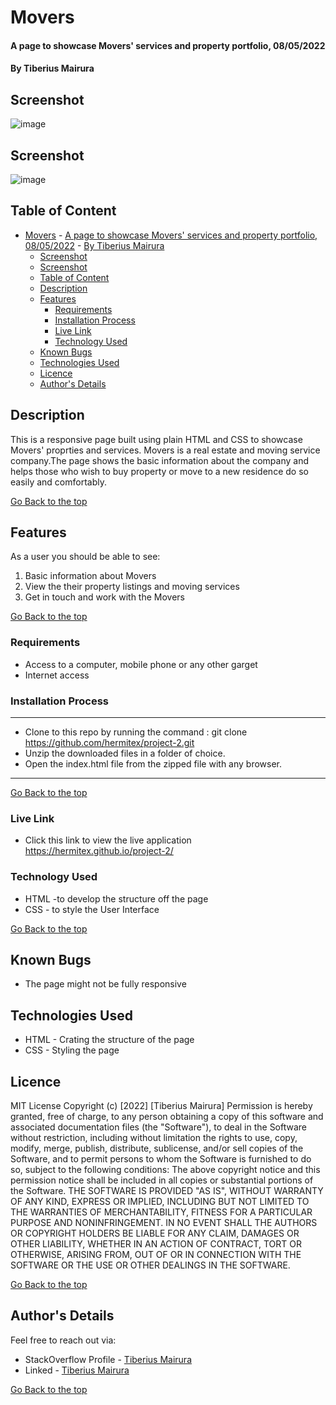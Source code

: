 # Movers
#### A page to showcase Movers' services and property portfolio, 08/05/2022

#### By Tiberius Mairura

## Screenshot
![image](./assets/images/home.png)


## Screenshot
![image](./assets/images/properties.png)


## Table of Content
- [Movers](#movers)
      - [A page to showcase Movers' services and property portfolio, 08/05/2022](#a-page-to-showcase-movers-services-and-property-portfolio-08052022)
      - [By Tiberius Mairura](#by-tiberius-mairura)
  - [Screenshot](#screenshot)
  - [Screenshot](#screenshot-1)
  - [Table of Content](#table-of-content)
  - [Description](#description)
  - [Features](#features)
    - [Requirements](#requirements)
    - [Installation Process](#installation-process)
    - [Live Link](#live-link)
    - [Technology  Used](#technology--used)
  - [Known Bugs](#known-bugs)
  - [Technologies Used](#technologies-used)
  - [Licence](#licence)
  - [Author's Details](#authors-details)

## Description
<p>This is a responsive page built using plain HTML and CSS to showcase Movers' proprties and services. Movers is a real estate and moving service company.The page shows the basic information about the company and helps those who wish to buy property or move to a new residence do so easily and comfortably.</p>

[Go Back to the top](#movers)

## Features
As a user you should be able to see:
1. Basic information about Movers
2. View the their property listings and moving services
3. Get in touch and work with the Movers

[Go Back to the top](#movers)
 ###  Requirements
 * Access to  a computer, mobile phone or any other garget
 * Internet access
### Installation Process
****
* Clone to this repo by running the command : git clone https://github.com/hermitex/project-2.git
* Unzip the downloaded files in a folder of choice.
* Open the index.html file from the zipped file with any browser.
 ****
[Go Back to the top](#movers)
### Live Link
- Click this link to view the live application https://hermitex.github.io/project-2/
### Technology  Used
* HTML -to develop the structure off the page
* CSS - to style the User Interface

[Go Back to the top](#movers)
## Known Bugs
* The page might not be fully responsive
## Technologies Used
* HTML - Crating the structure of the page
* CSS - Styling the page

## Licence
MIT License
Copyright (c) [2022] [Tiberius Mairura]
Permission is hereby granted, free of charge, to any person obtaining a copy
of this software and associated documentation files (the "Software"), to deal
in the Software without restriction, including without limitation the rights
to use, copy, modify, merge, publish, distribute, sublicense, and/or sell
copies of the Software, and to permit persons to whom the Software is
furnished to do so, subject to the following conditions:
The above copyright notice and this permission notice shall be included in all
copies or substantial portions of the Software.
THE SOFTWARE IS PROVIDED "AS IS", WITHOUT WARRANTY OF ANY KIND, EXPRESS OR
IMPLIED, INCLUDING BUT NOT LIMITED TO THE WARRANTIES OF MERCHANTABILITY,
FITNESS FOR A PARTICULAR PURPOSE AND NONINFRINGEMENT. IN NO EVENT SHALL THE
AUTHORS OR COPYRIGHT HOLDERS BE LIABLE FOR ANY CLAIM, DAMAGES OR OTHER
LIABILITY, WHETHER IN AN ACTION OF CONTRACT, TORT OR OTHERWISE, ARISING FROM,
OUT OF OR IN CONNECTION WITH THE SOFTWARE OR THE USE OR OTHER DEALINGS IN THE
SOFTWARE.

[Go Back to the top](#movers)

## Author's Details
Feel free to reach out via:
* StackOverflow Profile - [Tiberius Mairura](https://stackoverflow.com/users/11869442/tiberius)
* Linked - [Tiberius Mairura](https://www.linkedin.com/in/tiberius-mairura/)

[Go Back to the top](#movers)
